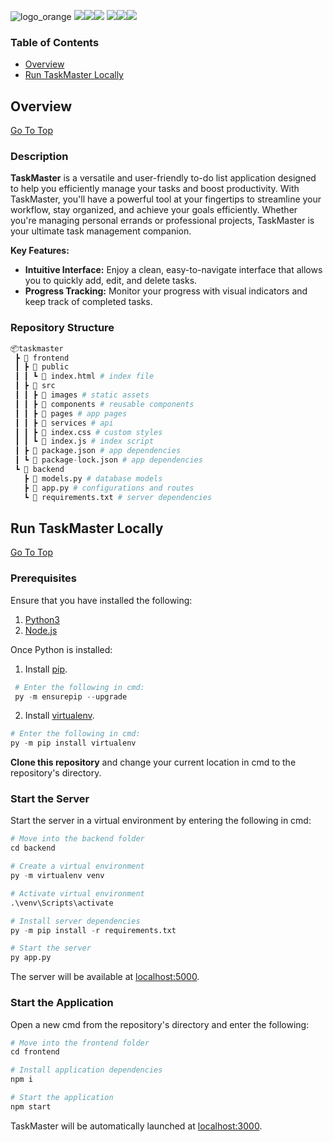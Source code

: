 ![logo_orange](https://github.com/sophiaaachow/TaskMaster/assets/89060200/9ff16241-402b-4b5b-b61c-af0231017c51)
![](https://img.shields.io/badge/React-60DBFB?style=for-the-badge&logo=react&logoColor=black)![](https://img.shields.io/badge/bootstrap-7011EA?style=for-the-badge&logo=bootstrap&logoColor=white)![](https://img.shields.io/badge/Python3-FFCF40?style=for-the-badge&logo=python&logoColor=black)
![](https://img.shields.io/badge/Node.js-43853D?style=for-the-badge&logo=node.js&logoColor=white)![](https://img.shields.io/badge/Flask-black?style=for-the-badge&logo=flask&logoColor=white)![](https://img.shields.io/badge/sqlalchemy-1782CF?style=for-the-badge&logo=sqlite&logoColor=white)

### Table of Contents

- [Overview](#overview)
- [Run TaskMaster Locally](#run-taskmaster-locally)

## Overview

[Go To Top](#table-of-contents)

### Description

**TaskMaster** is a versatile and user-friendly to-do list application designed to help you efficiently manage your tasks and boost productivity. With TaskMaster, you'll have a powerful tool at your fingertips to streamline your workflow, stay organized, and achieve your goals efficiently. Whether you're managing personal errands or professional projects, TaskMaster is your ultimate task management companion.

**Key Features:**

-   **Intuitive Interface:** Enjoy a clean, easy-to-navigate interface that allows you to quickly add, edit, and delete tasks.
-   **Progress Tracking:** Monitor your progress with visual indicators and keep track of completed tasks.

### Repository Structure

```python
📦taskmaster
 ┣ 📂 frontend
 ┃ ┣ 📂 public
 ┃ ┃ ┗ 📜 index.html # index file
 ┃ ┣ 📂 src
 ┃ ┃ ┣ 📂 images # static assets
 ┃ ┃ ┣ 📂 components # reusable components
 ┃ ┃ ┣ 📂 pages # app pages
 ┃ ┃ ┣ 📂 services # api
 ┃ ┃ ┣ 📜 index.css # custom styles
 ┃ ┃ ┗ 📜 index.js # index script
 ┃ ┣ 📜 package.json # app dependencies   
 ┃ ┗ 📜 package-lock.json # app dependencies
 ┗ 📂 backend
   ┣ 📜 models.py # database models
   ┣ 📜 app.py # configurations and routes
   ┗ 📜 requirements.txt # server dependencies
```

## Run TaskMaster Locally

[Go To Top](#table-of-contents)

### Prerequisites

Ensure that you have installed the following:

1. [Python3](https://www.python.org/downloads/)
2. [Node.js](https://nodejs.org/en/download/)

Once Python is installed:

 1. Install [pip](https://pip.pypa.io/en/stable/installation/).

```python
 # Enter the following in cmd:
 py -m ensurepip --upgrade
 ```
 
 2. Install [virtualenv](https://pypi.org/project/virtualenv/).
 
 ```python
 # Enter the following in cmd:
 py -m pip install virtualenv
 ```

**Clone this repository** and change your current location in cmd to the repository's directory.

### Start the Server

Start the server in a virtual environment by entering the following in cmd:

```python
# Move into the backend folder
cd backend
```
```python
# Create a virtual environment
py -m virtualenv venv
```
```python
# Activate virtual environment
.\venv\Scripts\activate
```
```python
# Install server dependencies
py -m pip install -r requirements.txt
```
```python
# Start the server
py app.py
```

The server will be available at [localhost:5000](http://localhost:5000).

### Start the Application

Open a new cmd from the repository's directory and enter the following:

```python
# Move into the frontend folder
cd frontend
```
```python
# Install application dependencies
npm i
```
```python
# Start the application
npm start
```

TaskMaster will be automatically launched at [localhost:3000](http://localhost:3000).
